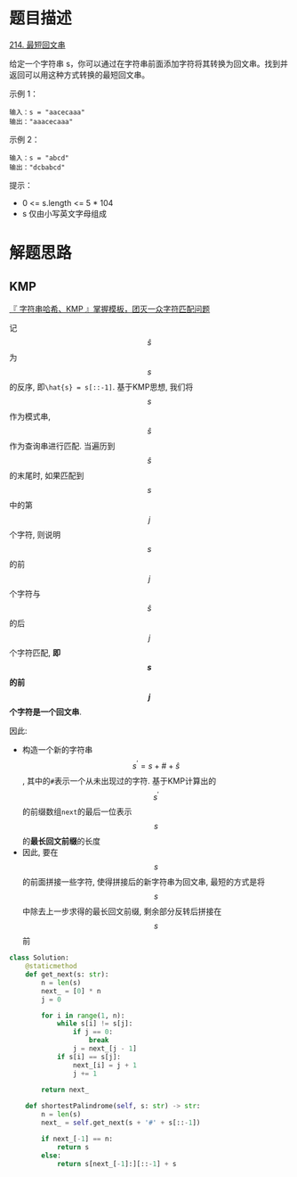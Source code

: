 # 题目描述

[214. 最短回文串](https://leetcode.cn/problems/shortest-palindrome/description/)

给定一个字符串 s，你可以通过在字符串前面添加字符将其转换为回文串。找到并返回可以用这种方式转换的最短回文串。

示例 1：
```
输入：s = "aacecaaa"
输出："aaacecaaa"
```

示例 2：
```
输入：s = "abcd"
输出："dcbabcd"
```

提示：

- 0 <= s.length <= 5 * 104
- s 仅由小写英文字母组成

# 解题思路

## KMP

[『 字符串哈希、KMP 』掌握模板，团灭一众字符匹配问题](https://leetcode.cn/problems/shortest-palindrome/solutions/1396220/by-flix-be4y/)

记$$\hat{s}$$为$$s$$的反序, 即`\hat{s} = s[::-1]`. 基于KMP思想, 我们将$$s$$作为模式串, $$\hat{s}$$作为查询串进行匹配. 当遍历到$$\hat{s}$$的末尾时, 如果匹配到$$s$$中的第$$j$$个字符, 则说明$$s$$的前$$j$$个字符与$$\hat{s}$$的后$$j$$个字符匹配, **即$$s$$的前$$j$$个字符是一个回文串**.

因此:

- 构造一个新的字符串$$s^{\prime}=s + \text{\#} + \hat{s}$$, 其中的`#`表示一个从未出现过的字符. 基于KMP计算出的$$s^{\prime}$$的前缀数组`next`的最后一位表示$$s$$的**最长回文前缀**的长度
- 因此, 要在$$s$$的前面拼接一些字符, 使得拼接后的新字符串为回文串, 最短的方式是将$$s$$中除去上一步求得的最长回文前缀, 剩余部分反转后拼接在$$s$$前

```python
class Solution:
    @staticmethod
    def get_next(s: str):
        n = len(s)
        next_ = [0] * n
        j = 0

        for i in range(1, n):
            while s[i] != s[j]:
                if j == 0:
                    break
                j = next_[j - 1]
            if s[i] == s[j]:
                next_[i] = j + 1
                j += 1
        
        return next_

    def shortestPalindrome(self, s: str) -> str:
        n = len(s)
        next_ = self.get_next(s + '#' + s[::-1])

        if next_[-1] == n:
            return s
        else:
            return s[next_[-1]:][::-1] + s
```
